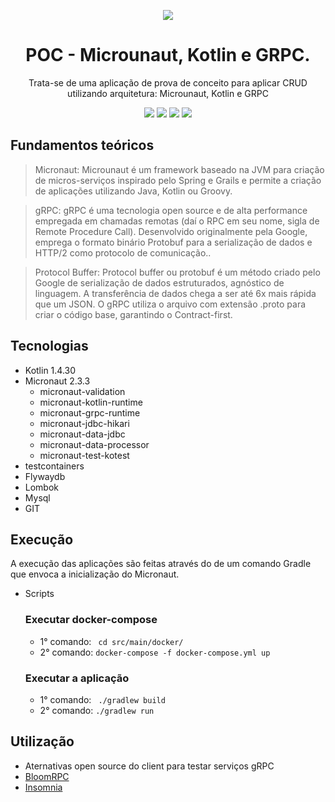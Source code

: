 <div align="center">
  
  ![](https://img.shields.io/badge/Status-Em%20Desenvolvimento-orange)
</div>

<div align="center">

  # POC - Microunaut, Kotlin e GRPC.
  Trata-se de uma aplicação de prova de conceito para aplicar CRUD utilizando arquitetura: Microunaut, Kotlin e GRPC

  ![](https://img.shields.io/badge/Autor-Wesley%20Oliveira%20Santos-brightgreen)
  ![](https://img.shields.io/badge/Language-Kotlin-brightgreen)
  ![](https://img.shields.io/badge/Framework-Micronaut-brightgreen)
  ![](https://img.shields.io/badge/HTTP2-gRPC-brightgreen)
  
</div> 

## Fundamentos teóricos

> Micronaut: Microunaut é um framework baseado na JVM para criação de micros-serviços inspirado pelo Spring e Grails e permite a criação de aplicações utilizando Java, Kotlin ou Groovy.

> gRPC: gRPC é uma tecnologia open source e de alta performance empregada em chamadas remotas (daí o RPC em seu nome, sigla de Remote Procedure Call). Desenvolvido originalmente pela Google, emprega o formato binário Protobuf para a serialização de dados e HTTP/2 como protocolo de comunicação..

> Protocol Buffer: Protocol buffer ou protobuf é um método criado pelo Google de serialização de dados estruturados, agnóstico de linguagem. A transferência de dados chega a ser até 6x mais rápida que um JSON. O gRPC utiliza o arquivo com extensão .proto para criar o código base, garantindo o Contract-first.

## Tecnologias
- Kotlin 1.4.30
- Micronaut 2.3.3
    - micronaut-validation
    - micronaut-kotlin-runtime
    - micronaut-grpc-runtime
    - micronaut-jdbc-hikari
    - micronaut-data-jdbc
    - micronaut-data-processor
    - micronaut-test-kotest
- testcontainers
- Flywaydb
- Lombok
- Mysql
- GIT

## Execução

A execução das aplicações são feitas através do de um comando Gradle que envoca a inicialização do Micronaut.

- Scripts
    ### Executar docker-compose
    - 1° comando: ``` cd src/main/docker/``` 
    - 2° comando: ```docker-compose -f docker-compose.yml up``` 
    ### Executar a aplicação
    - 1° comando: ``` ./gradlew build``` 
    - 2° comando: ```./gradlew run``` 

## Utilização
 - Aternativas open source do client para testar serviços gRPC
  -  [BloomRPC](https://appimage.github.io/BloomRPC/)
  -  [Insomnia](https://insomnia.rest/)
    
